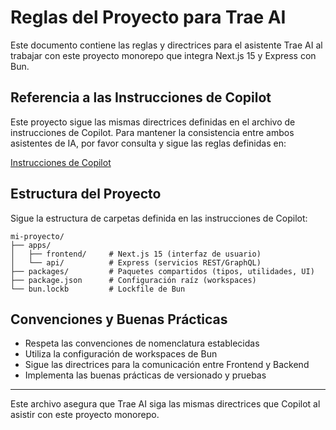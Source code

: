 # Reglas del Proyecto para Trae AI

Este documento contiene las reglas y directrices para el asistente Trae AI al trabajar con este proyecto monorepo que integra Next.js 15 y Express con Bun.

## Referencia a las Instrucciones de Copilot

Este proyecto sigue las mismas directrices definidas en el archivo de instrucciones de Copilot. Para mantener la consistencia entre ambos asistentes de IA, por favor consulta y sigue las reglas definidas en:

[Instrucciones de Copilot](../../.github/copilot-instructions.md)

## Estructura del Proyecto

Sigue la estructura de carpetas definida en las instrucciones de Copilot:

```plaintext
mi-proyecto/
├── apps/
│   ├── frontend/     # Next.js 15 (interfaz de usuario)
│   └── api/          # Express (servicios REST/GraphQL)
├── packages/         # Paquetes compartidos (tipos, utilidades, UI)
├── package.json      # Configuración raíz (workspaces)
└── bun.lockb         # Lockfile de Bun
```

## Convenciones y Buenas Prácticas

- Respeta las convenciones de nomenclatura establecidas
- Utiliza la configuración de workspaces de Bun
- Sigue las directrices para la comunicación entre Frontend y Backend
- Implementa las buenas prácticas de versionado y pruebas

---

Este archivo asegura que Trae AI siga las mismas directrices que Copilot al asistir con este proyecto monorepo.